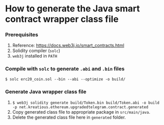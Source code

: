# How to generate the Java smart contract wrapper class file

### Prerequisites
1. Reference: https://docs.web3j.io/smart_contracts.html
2. Solidity compiler (`solc`)
3. `web3j` installed in `PATH`

### Compile with `solc` to generate `.abi` and `.bin` files
`$ solc erc20_coin.sol --bin --abi --optimize -o build/`

### Generate Java wrapper class file
1. `$ web3j solidity generate build/Token.bin build/Token.abi -o build -p net.kreatious.ethereum.upgradedtelegram.contract.generated`
2. Copy generated class file to appropriate package in `src/main/java`.
3. Delete the generated class file here in `generated` folder.